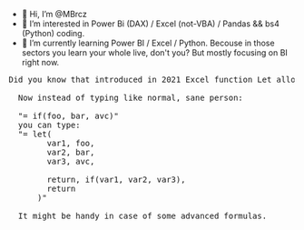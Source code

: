 - 👋 Hi, I’m @MBrcz
- 👀 I’m interested in Power Bi (DAX) / Excel (not-VBA) / Pandas && bs4 (Python) coding.
- 🌱 I’m currently learning Power BI / Excel / Python. Becouse in those sectors you learn your whole live, don't you? But mostly focusing on BI right now.

<pre>
Did you know that introduced in 2021 Excel function Let allows you to "code" almost just like in normal programming languages? <br />
  Now instead of typing like normal, sane person: </br>
  "= if(foo, bar, avc)" 
  you can type:  
  "= let(  
        var1, foo,  
        var2, bar,  
        var3, avc,  

        return, if(var1, var2, var3), 
        return  
      )"  
      
  It might be handy in case of some advanced formulas.  
</pre>
<!---
MBrcz/MBrcz is a ✨ special ✨ repository because its `README.md` (this file) appears on your GitHub profile.
You can click the Preview link to take a look at your changes.
--->
